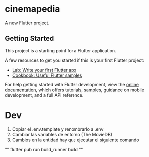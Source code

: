 # cinemapedia

A new Flutter project.

## Getting Started

This project is a starting point for a Flutter application.

A few resources to get you started if this is your first Flutter project:

- [Lab: Write your first Flutter app](https://docs.flutter.dev/get-started/codelab)
- [Cookbook: Useful Flutter samples](https://docs.flutter.dev/cookbook)

For help getting started with Flutter development, view the
[online documentation](https://docs.flutter.dev/), which offers tutorials,
samples, guidance on mobile development, and a full API reference.


# Dev 

1. Copiar el .env.template y renombrarlo a .env
2. Cambiar las variables de entorno (The MovieDB)
3. Cambios en la entidad hay que ejecutar el siguiente comando

""
flutter pub run build_runner build
""


